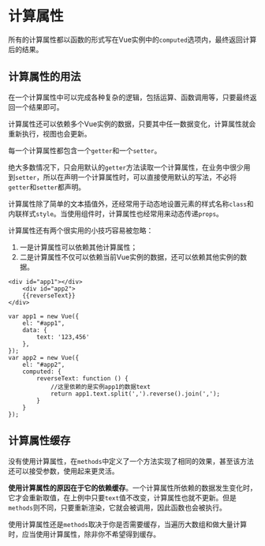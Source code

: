 # 计算属性 #

所有的计算属性都以函数的形式写在Vue实例中的`computed`选项内，最终返回计算后的结果。

## 计算属性的用法 ##

在一个计算属性中可以完成各种复杂的逻辑，包括运算、函数调用等，只要最终返回一个结果即可。

计算属性还可以依赖多个Vue实例的数据，只要其中任一数据变化，计算属性就会重新执行，视图也会更新。

每一个计算属性都包含一个`getter`和一个`setter`。

绝大多数情况下，只会用默认的`getter`方法读取一个计算属性，在业务中很少用到`setter`，所以在声明一个计算属性时，可以直接使用默认的写法，不必将`getter`和`setter`都声明。

计算属性除了简单的文本插值外，还经常用于动态地设置元素的样式名称`class`和内联样式`style`。当使用组件时，计算属性也经常用来动态传递`props`。

计算属性还有两个很实用的小技巧容易被忽略：

1. 一是计算属性可以依赖其他计算属性；
2. 二是计算属性不仅可以依赖当前Vue实例的数据，还可以依赖其他实例的数据。

```
<div id="app1"></div>
    <div id="app2">
    {{reverseText}}
</div>

var app1 = new Vue({
    el: "#app1",
    data: {
        text: '123,456'
    },
});
var app2 = new Vue({
    el: "#app2",
    computed: {
        reverseText: function () {
            //这里依赖的是实例app1的数据text
            return app1.text.split(',').reverse().join(',');
        }
    }
});
```

## 计算属性缓存 ##

没有使用计算属性，在`methods`中定义了一个方法实现了相同的效果，甚至该方法还可以接受参数，使用起来更灵活。

**使用计算属性的原因在于它的依赖缓存**。一个计算属性所依赖的数据发生变化时，它才会重新取值，在上例中只要`text`值不改变，计算属性也就不更新。但是`methods`则不同，只要重新渲染，它就会被调用，因此函数也会被执行。

使用计算属性还是`methods`取决于你是否需要缓存，当遍历大数组和做大量计算时，应当使用计算属性，除非你不希望得到缓存。